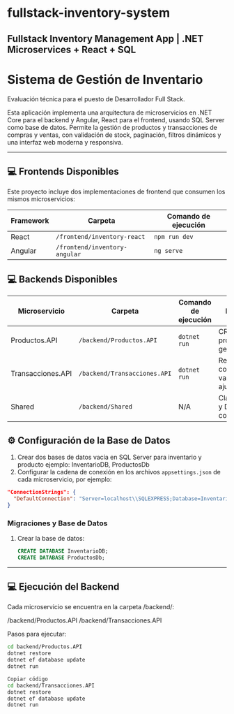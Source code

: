 # fullstack-inventory-system
Fullstack Inventory Management App | .NET Microservices + React + SQL
---


# Sistema de Gestión de Inventario
Evaluación técnica para el puesto de Desarrollador Full Stack.

Esta aplicación implementa una arquitectura de microservicios en .NET Core para el backend y Angular, React para el frontend, usando SQL Server como base de datos.
Permite la gestión de productos y transacciones de compras y ventas, con validación de stock, paginación, filtros dinámicos y una interfaz web moderna y responsiva.


---


## 💻 Frontends Disponibles

Este proyecto incluye dos implementaciones de frontend que consumen los mismos microservicios:

| Framework | Carpeta             | Comando de ejecución       |
|-----------|----------------------|------------------------------|
| React     | `/frontend/inventory-react`     | `npm run dev` |
| Angular   | `/frontend/inventory-angular`   | `ng serve`    |


## 💻 Backends Disponibles

| Microservicio       | Carpeta                  | Comando de ejecución | Descripción |
|--------------------|-------------------------|--------------------|-------------|
| Productos.API       | `/backend/Productos.API`       | `dotnet run`        | CRUD de productos y gestión de stock |
| Transacciones.API   | `/backend/Transacciones.API`   | `dotnet run`        | Registro de compras/ventas, validación y ajuste de stock |
| Shared              | `/backend/Shared`              | N/A                 | Clases comunes y DTOs compartidos |




## ⚙️ Configuración de la Base de Datos

1. Crear dos bases de datos vacía en SQL Server para inventario y producto ejemplo: InventarioDB, ProductosDb
2. Configurar la cadena de conexión en los archivos `appsettings.json` de cada microservicio, por ejemplo:

```json
"ConnectionStrings": {
  "DefaultConnection": "Server=localhost\\SQLEXPRESS;Database=InventarioDB;Trusted_Connection=True;TrustServerCertificate=True;"
}
```

### Migraciones y Base de Datos

1. Crear la base de datos:
   ```sql
   CREATE DATABASE InventarioDB;
   CREATE DATABASE ProductosDb;
   
---

## 💻 Ejecución del Backend

Cada microservicio se encuentra en la carpeta /backend/:

/backend/Productos.API
/backend/Transacciones.API

Pasos para ejecutar:

```bash
cd backend/Productos.API
dotnet restore
dotnet ef database update
dotnet run
```

```bash
Copiar código
cd backend/Transacciones.API
dotnet restore
dotnet ef database update
dotnet run
```